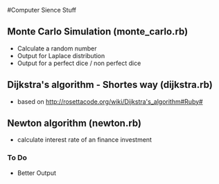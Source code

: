#Computer Sience Stuff

## Monte Carlo Simulation (monte_carlo.rb)
- Calculate a random number
- Output for Laplace distribution
- Output for a perfect dice / non perfect dice

## Dijkstra's algorithm - Shortes way (dijkstra.rb)
- based on http://rosettacode.org/wiki/Dijkstra's_algorithm#Ruby#

## Newton algorithm (newton.rb)
- calculate interest rate of an finance investment

### To Do
- Better Output


